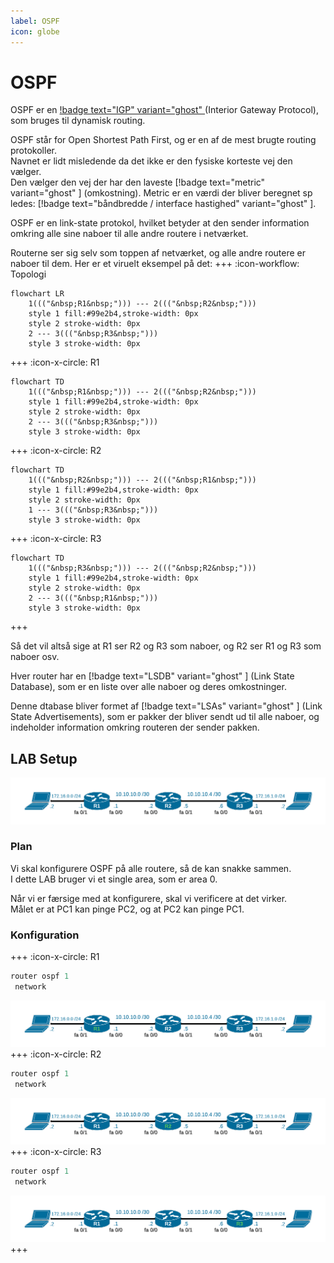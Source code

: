 ```yaml
---
label: OSPF
icon: globe
---
```


# OSPF

OSPF er en [!badge text="IGP" variant="ghost" ](/test.md) (Interior Gateway Protocol), som bruges til dynamisk routing.<br>

OSPF står for Open Shortest Path First, og er en af de mest brugte routing protokoller.<br>
Navnet er lidt misledende da det ikke er den fysiske korteste vej den vælger.<br>
Den vælger den vej der har den laveste [!badge text="metric" variant="ghost" ] (omkostning).
Metric er en værdi der bliver beregnet sp ledes: [!badge text="båndbredde / interface hastighed" variant="ghost" ].<br>




OSPF er en link-state protokol, hvilket betyder at den sender information omkring alle sine naboer til alle andre routere i netværket.

Routerne ser sig selv som toppen af netværket, og alle andre routere er naboer til dem.
Her er et viruelt eksempel på det:
+++ :icon-workflow: Topologi
```mermaid
flowchart LR
	1((("&nbsp;R1&nbsp;"))) --- 2((("&nbsp;R2&nbsp;")))
	style 1 fill:#99e2b4,stroke-width: 0px
	style 2 stroke-width: 0px
	2 --- 3((("&nbsp;R3&nbsp;")))
	style 3 stroke-width: 0px
```
+++ :icon-x-circle: R1
```mermaid
flowchart TD
	1((("&nbsp;R1&nbsp;"))) --- 2((("&nbsp;R2&nbsp;")))
	style 1 fill:#99e2b4,stroke-width: 0px
	style 2 stroke-width: 0px
	2 --- 3((("&nbsp;R3&nbsp;")))
	style 3 stroke-width: 0px
```

+++ :icon-x-circle: R2
```mermaid
flowchart TD
	1((("&nbsp;R2&nbsp;"))) --- 2((("&nbsp;R1&nbsp;")))
	style 1 fill:#99e2b4,stroke-width: 0px
	style 2 stroke-width: 0px
	1 --- 3((("&nbsp;R3&nbsp;")))
	style 3 stroke-width: 0px
```
+++ :icon-x-circle: R3
```mermaid
flowchart TD
	1((("&nbsp;R3&nbsp;"))) --- 2((("&nbsp;R2&nbsp;")))
	style 1 fill:#99e2b4,stroke-width: 0px
	style 2 stroke-width: 0px
	2 --- 3((("&nbsp;R1&nbsp;")))
	style 3 stroke-width: 0px
```
+++

Så det vil altså sige at R1 ser R2 og R3 som naboer, og R2 ser R1 og R3 som naboer osv.

Hver router har en [!badge text="LSDB" variant="ghost" ] (Link State Database), som er en liste over alle naboer og deres omkostninger.

Denne dtabase bliver formet af [!badge text="LSAs" variant="ghost" ] (Link State Advertisements), som er pakker der bliver sendt ud til alle naboer, og indeholder information omkring routeren der sender pakken.


## LAB Setup

![](/img/OSPF.png) 

### Plan

Vi skal konfigurere OSPF på alle routere, så de kan snakke sammen.<br>
I dette LAB bruger vi et single area, som er area 0.

Når vi er færsige med at konfigurere, skal vi verificere at det virker.<br>
Målet er at PC1 kan pinge PC2, og at PC2 kan pinge PC1.

### Konfiguration

+++ :icon-x-circle: R1
```js
router ospf 1
 network
```
![](/img/OSPF_R1.png) 
+++ :icon-x-circle: R2
```js
router ospf 1
 network
```
![](/img/OSPF_R2.png)
+++ :icon-x-circle: R3
```js
router ospf 1
 network
```
![](/img/OSPF_R3.png)
+++





